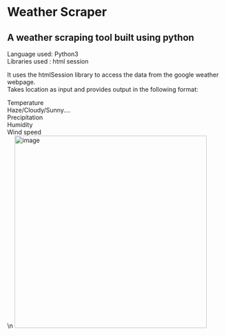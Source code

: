 # Weather Scraper
## A weather scraping tool built using python
Language used: Python3        \
Libraries used : html session 

It uses the htmlSession library to access the data from the google weather webpage. \
Takes location as input and provides output in the following format:

Temperature                           \
Haze/Cloudy/Sunny.... \
Precipitation \
Humidity \
Wind speed \
 \n
<img width="446" alt="image" src="https://user-images.githubusercontent.com/87861510/201543686-5dc80f0c-97ae-4bd6-89d6-eb1f69353cc5.png">

